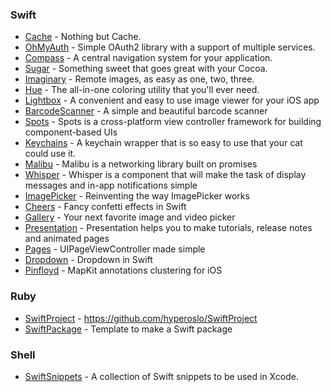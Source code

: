 ### Swift

- [Cache](https://github.com/hyperoslo/Cache) - Nothing but Cache.
- [OhMyAuth](https://github.com/hyperoslo/OhMyAuth) - Simple OAuth2 library with a support of multiple services. 
- [Compass](https://github.com/hyperoslo/Compass) - A central navigation system for your application.
- [Sugar](https://github.com/hyperoslo/Sugar) - Something sweet that goes great with your Cocoa.
- [Imaginary](https://github.com/hyperoslo/Imaginary) - Remote images, as easy as one, two, three.
- [Hue](https://github.com/hyperoslo/Hue) - The all-in-one coloring utility that you'll ever need.
- [Lightbox](https://github.com/hyperoslo/Lightbox) - A convenient and easy to use image viewer for your iOS app
- [BarcodeScanner](https://github.com/hyperoslo/BarcodeScanner) - A simple and beautiful barcode scanner
- [Spots](https://github.com/hyperoslo/Spots) - Spots is a cross-platform view controller framework for building component-based UIs
- [Keychains](https://github.com/hyperoslo/Keychains) - A keychain wrapper that is so easy to use that your cat could use it.
- [Malibu](https://github.com/hyperoslo/Malibu) - Malibu is a networking library built on promises
- [Whisper](https://github.com/hyperoslo/Whisper) - Whisper is a component that will make the task of display messages and in-app notifications simple
- [ImagePicker](https://github.com/hyperoslo/ImagePicker) - Reinventing the way ImagePicker works
- [Cheers](https://github.com/hyperoslo/Cheers) - Fancy confetti effects in Swift
- [Gallery](https://github.com/hyperoslo/Gallery) - Your next favorite image and video picker
- [Presentation](https://github.com/hyperoslo/Presentation) - Presentation helps you to make tutorials, release notes and animated pages
- [Pages](https://github.com/hyperoslo/Pages) - UIPageViewController made simple
- [Dropdown](https://github.com/hyperoslo/Dropdown) - Dropdown in Swift
- [Pinfloyd](https://github.com/hyperoslo/Pinfloyd) - MapKit annotations clustering for iOS

### Ruby

- [SwiftProject](https://github.com/hyperoslo/SwiftProject) - https://github.com/hyperoslo/SwiftProject
- [SwiftPackage](https://github.com/hyperoslo/SwiftPackage) - Template to make a Swift package

### Shell

- [SwiftSnippets](https://github.com/hyperoslo/SwiftSnippets) - A collection of Swift snippets to be used in Xcode.
